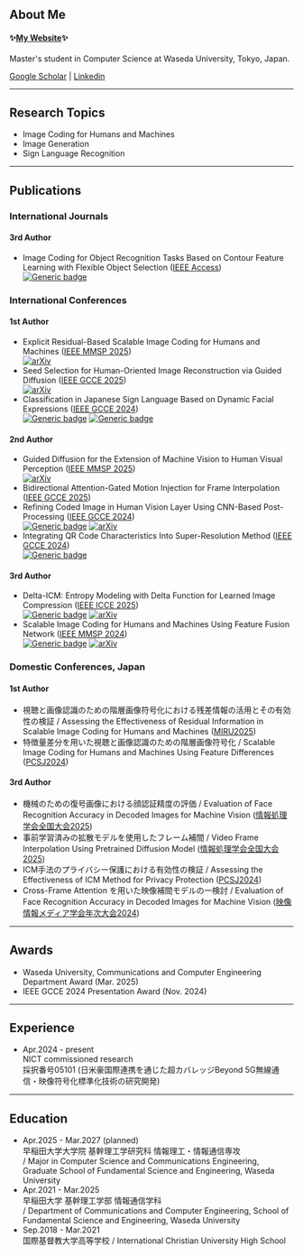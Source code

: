 <h2 align="left">About Me</h2>
<h4 align="left">
  ✨<a href="https://qwert-top.github.io/">My Website</a>✨
</h4>
Master's student in Computer Science at Waseda University, Tokyo, Japan.

<p align="left">
  <a href="https://scholar.google.com/citations?user=u1nK1wgAAAAJ&hl=en">Google Scholar</a> | <a href="https://www.linkedin.com/in/qwert-top">Linkedin</a>
</p>

---

<h2 align="left">Research Topics</h2>
<p align="left">

- Image Coding for Humans and Machines
- Image Generation
- Sign Language Recognition
</p>

---

<h2 align="left">Publications</h2>
<h3 align="left">International Journals</h3>
<h4 aligh="left">3rd Author</h4>
<p align="left">

- Image Coding for Object Recognition Tasks Based on Contour Feature Learning with Flexible Object Selection ([IEEE Access](https://ieeexplore.ieee.org/xpl/RecentIssue.jsp?punumber=6287639))<br>
  [![Generic badge](https://img.shields.io/badge/IEEE_Xplore-00629B.svg)](https://ieeexplore.ieee.org/abstract/document/11029205)
</p>

<h3 align="left">International Conferences</h3>
<h4 aligh="left">1st Author</h4>
<p align="left">

- Explicit Residual-Based Scalable Image Coding for Humans and Machines ([IEEE MMSP 2025](https://attend.ieee.org/mmsp-2025/)) <br>
  [![arXiv](https://img.shields.io/badge/arXiv-b31b1b.svg)](https://arxiv.org/abs/2506.19297)
- Seed Selection for Human-Oriented Image Reconstruction via Guided Diffusion ([IEEE GCCE 2025](https://www.ieee-gcce.org/2025/index.html)) <br>
 [![arXiv](https://img.shields.io/badge/arXiv-b31b1b.svg)](https://arxiv.org/abs/2506.05363)
- Classification in Japanese Sign Language Based on Dynamic Facial Expressions ([IEEE GCCE 2024](https://www.ieee-gcce.org/2024/index.html)) <br>
 [![Generic badge](https://img.shields.io/badge/IEEE_Xplore-00629B.svg)](https://ieeexplore.ieee.org/document/10760997)
[![Generic badge](https://img.shields.io/badge/arXiv-b31b1b.svg)](https://arxiv.org/abs/2411.06347)

</p>
<h4 aligh="left">2nd Author</h4>
<p align="left">

- Guided Diffusion for the Extension of Machine Vision to Human Visual Perception ([IEEE MMSP 2025](https://attend.ieee.org/mmsp-2025/)) <br>
[![arXiv](https://img.shields.io/badge/arXiv-b31b1b.svg)](https://arxiv.org/abs/2503.17907)
- Bidirectional Attention-Gated Motion Injection for Frame Interpolation ([IEEE GCCE 2025](https://www.ieee-gcce.org/2025/index.html)) <br>
- Refining Coded Image in Human Vision Layer Using CNN-Based Post-Processing ([IEEE GCCE 2024](https://www.ieee-gcce.org/2024/index.html)) <br>
[![Generic badge](https://img.shields.io/badge/IEEE_Xplore-00629B.svg)](https://ieeexplore.ieee.org/document/10760327)
[![arXiv](https://img.shields.io/badge/arXiv-b31b1b.svg)](https://arxiv.org/abs/2405.11894)
- Integrating QR Code Characteristics Into Super-Resolution Method ([IEEE GCCE 2024](https://www.ieee-gcce.org/2024/index.html)) <br>
 [![Generic badge](https://img.shields.io/badge/IEEE_Xplore-00629B.svg)](https://ieeexplore.ieee.org/document/10760486)
</p>
<h4 aligh="left">3rd Author</h4>
<p align="left">

- Delta-ICM: Entropy Modeling with Delta Function for Learned Image Compression ([IEEE ICCE 2025](https://icce.org/2025/)) <br>
 [![Generic badge](https://img.shields.io/badge/IEEE_Xplore-00629B.svg)](https://ieeexplore.ieee.org/document/10929842)
[![arXiv](https://img.shields.io/badge/arXiv-b31b1b.svg)](https://arxiv.org/abs/2410.07669)
- Scalable Image Coding for Humans and Machines Using Feature Fusion Network ([IEEE MMSP 2024](https://attend.ieee.org/mmsp-2024/)) <br>
  [![Generic badge](https://img.shields.io/badge/IEEE_Xplore-00629B.svg)](https://ieeexplore.ieee.org/document/10743782)
[![arXiv](https://img.shields.io/badge/arXiv-b31b1b.svg)](https://arxiv.org/abs/2405.09152)
</p>

<h3 align="left">Domestic Conferences, Japan</h3>
<h4 aligh="left">1st Author</h4>
<p align="left">

- 視聴と画像認識のための階層画像符号化における残差情報の活用とその有効性の検証 / Assessing the Effectiveness of Residual Information in Scalable Image Coding for Humans and Machines ([MIRU2025](https://cvim.ipsj.or.jp/MIRU2025/index.html))
- 特徴量差分を用いた視聴と画像認識のための階層画像符号化 / Scalable Image Coding for Humans and Machines Using Feature Differences ([PCSJ2024](https://www.pcsj-imps.org/archive/2024.html))
</p>
<h4 aligh="left">3rd Author</h4>
<p align="left">

- 機械のための復号画像における顔認証精度の評価 / Evaluation of Face Recognition Accuracy in Decoded Images for Machine Vision ([情報処理学会全国大会2025](https://www.ipsj.or.jp/event/taikai/87/index.html))
- 事前学習済みの拡散モデルを使用したフレーム補間 / Video Frame Interpolation Using Pretrained Diffusion Model ([情報処理学会全国大会2025](https://www.ipsj.or.jp/event/taikai/87/index.html))
- ICM手法のプライバシー保護における有効性の検証 / Assessing the Effectiveness of ICM Method for Privacy Protection ([PCSJ2024](https://www.pcsj-imps.org/archive/2024.html))
- Cross-Frame Attention を用いた映像補間モデルの一検討 / Evaluation of Face Recognition Accuracy in Decoded Images for Machine Vision ([映像情報メディア学会年次大会2024](https://www.ite.or.jp/annual/2024/))
</p>

---

<h2 align="left">Awards</h2>

- Waseda University, Communications and Computer Engineering Department Award (Mar. 2025)
- IEEE GCCE 2024 Presentation Award (Nov. 2024)

---

<h2 align="left">Experience</h2>

- Apr.2024 - present <br>
 NICT commissioned research <br>
 採択番号05101 (日米豪国際連携を通じた超カバレッジBeyond 5G無線通信・映像符号化標準化技術の研究開発)

---

<h2 align="left">Education</h2>

- Apr.2025 - Mar.2027 (planned) <br>
  早稲田大学大学院 基幹理工学研究科 情報理工・情報通信専攻 <br>
  / Major in Computer Science and Communications Engineering, Graduate School of Fundamental Science and Engineering, Waseda University
- Apr.2021 - Mar.2025 <br>
  早稲田大学 基幹理工学部 情報通信学科 <br>
  / Department of Communications and Computer Engineering, School of Fundamental Science and Engineering, Waseda University
- Sep.2018 - Mar.2021 <br>
国際基督教大学高等学校 / International Christian University High School

